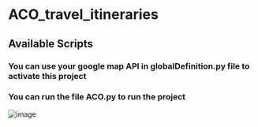 # ACO_travel_itineraries

## Available Scripts
### You can use your google map API in globalDefinition.py file to activate this project
### You can run the file ACO.py to run the project
![image](https://github.com/buhuiyonggou/ACO_travel_itineraries/assets/105371317/2781572e-a1b3-45d2-b7ff-08807f60be40)

 
